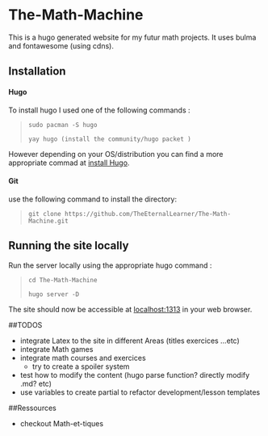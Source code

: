 # The-Math-Machine

This is a hugo generated website for my futur math projects. It uses bulma and fontawesome (using cdns).

## Installation

#### Hugo

To install hugo I used one of the following commands :
> `sudo pacman -S hugo`
>
> `yay hugo (install the community/hugo packet )`

However depending on your OS/distribution you can find a more appropriate commad at [install Hugo][1].

#### Git

use the following command to install the directory:
> `git clone https://github.com/TheEternalLearner/The-Math-Machine.git`

## Running the site locally

Run the server locally using the appropriate hugo command :
> `cd The-Math-Machine`
>
> `hugo server -D`

The site should now be accessible at [localhost:1313][2] in your web browser.

<!-- LINKS -->
[1]: <https://gohugo.io/getting-started/installing/>
[2]: <http://localhost:1313/>

##TODOS

- integrate Latex to the site in different Areas (titles exercices ...etc)
- integrate Math games
- integrate math courses and exercices
    - try to create a spoiler system
- test how to modify the content (hugo parse function? directly modify .md? etc)
- use variables to create partial to refactor development/lesson templates

##Ressources

- checkout Math-et-tiques
